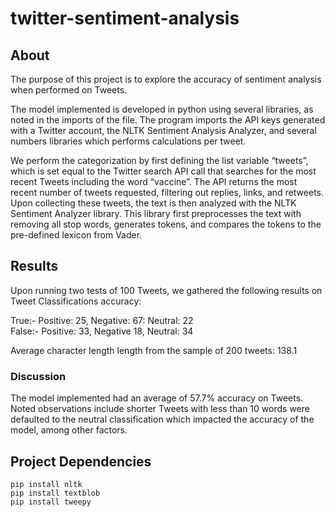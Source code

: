 # twitter-sentiment-analysis
## About
The purpose of this project is to explore the accuracy of sentiment analysis when performed on Tweets.  

The model implemented is developed in python using several libraries, as noted in the imports of the file. The program imports the API keys generated with a Twitter account, the NLTK Sentiment Analysis Analyzer, and several numbers libraries which performs calculations per tweet.

We perform the categorization by first defining the list variable “tweets”, which is set equal to the Twitter search API call that searches for the most recent Tweets including the word “vaccine”. The API returns the most recent number of tweets requested, filtering out replies, links, and retweets. Upon collecting these tweets, the text is then analyzed with the NLTK Sentiment Analyzer library. This library first preprocesses the text with removing all stop words, generates tokens, and compares the tokens to the pre-defined lexicon from Vader. 

## Results
Upon running two tests of 100 Tweets, we gathered the following results on Tweet Classifications accuracy:  

True:- Positive: 25, Negative: 67: Neutral: 22  
False:- Positive: 33, Negative 18, Neutral: 34  
  
Average character length length from the sample of 200 tweets: 138.1  

### Discussion
The model implemented had an average of 57.7% accuracy on Tweets. Noted observations include shorter Tweets with less than 10 words were defaulted to the neutral classification which impacted the accuracy of the model, among other factors.

## Project Dependencies
```
pip install nltk
pip install textblob
pip install tweepy
```